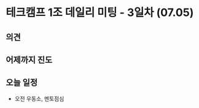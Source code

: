 # 테크캠프 1조 데일리 미팅 - 3일차 (07.05)







의견
-------------



어제까지 진도
-------------



오늘 일정
-------------

- 오전 우동소, 멘토점심

  